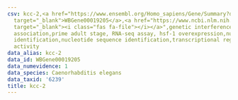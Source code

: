 ```yaml
---
csv: kcc-2,<a href="https://www.ensembl.org/Homo_sapiens/Gene/Summary?db=core;g=WBGene00019205"
  target="_blank">WBGene00019205</a>,<a href="https://www.ncbi.nlm.nih.gov/pubmed/30894454"
  target="_blank"><i class="fas fa-file"></i></a>",genetic interference,functional
  association,prime adult stage, RNA-seq assay, hsf-1 overexpression,nucleotide sequence
  identification,nucleotide sequence identification,transcriptional regulation,up-regulates
  activity
data_alias: kcc-2
data_id: WBGene00019205
data_numevidence: 1
data_species: Caenorhabditis elegans
data_taxid: '6239'
title: kcc-2
---
```

